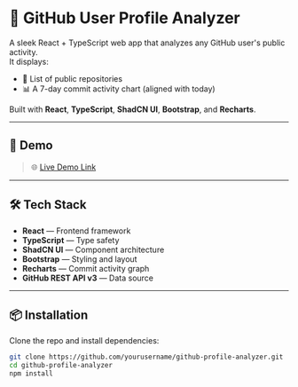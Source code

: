 # 🔎 GitHub User Profile Analyzer

A sleek React + TypeScript web app that analyzes any GitHub user's public activity.  
It displays:
- 📁 List of public repositories  
- 📊 A 7-day commit activity chart (aligned with today)

Built with **React**, **TypeScript**, **ShadCN UI**, **Bootstrap**, and **Recharts**.

---

## 🚀 Demo
> 🌐 [Live Demo Link](https://symphonious-gnome-5f77aa.netlify.app/)

---

## 🛠️ Tech Stack

- **React** — Frontend framework  
- **TypeScript** — Type safety  
- **ShadCN UI** — Component architecture  
- **Bootstrap** — Styling and layout  
- **Recharts** — Commit activity graph  
- **GitHub REST API v3** — Data source

---

## 📦 Installation

Clone the repo and install dependencies:

```bash
git clone https://github.com/yourusername/github-profile-analyzer.git
cd github-profile-analyzer
npm install
